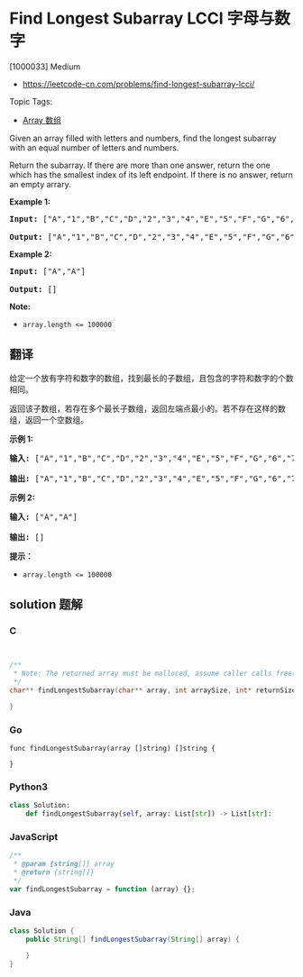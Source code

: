 # Find Longest Subarray LCCI 字母与数字

[1000033] Medium

- https://leetcode-cn.com/problems/find-longest-subarray-lcci/

Topic Tags:

- [Array 数组](https://leetcode-cn.com/tag/array/)

Given an array filled with letters and numbers, find the longest subarray with an equal number of letters and numbers.

Return the subarray. If there are more than one answer, return the one which has the smallest index of its left endpoint. If there is no answer, return an empty arrary.

**Example 1:**

<pre><strong>Input: </strong>["A","1","B","C","D","2","3","4","E","5","F","G","6","7","H","I","J","K","L","M"]

<strong>Output: </strong>["A","1","B","C","D","2","3","4","E","5","F","G","6","7"]
</pre>

**Example 2:**

<pre><strong>Input: </strong>["A","A"]

<strong>Output: </strong>[]
</pre>

**Note:**

- `array.length <= 100000`

## 翻译

给定一个放有字符和数字的数组，找到最长的子数组，且包含的字符和数字的个数相同。

返回该子数组，若存在多个最长子数组，返回左端点最小的。若不存在这样的数组，返回一个空数组。

**示例 1:**

<pre><strong>输入: </strong>["A","1","B","C","D","2","3","4","E","5","F","G","6","7","H","I","J","K","L","M"]

<strong>输出: </strong>["A","1","B","C","D","2","3","4","E","5","F","G","6","7"]
</pre>

**示例 2:**

<pre><strong>输入: </strong>["A","A"]

<strong>输出: </strong>[]
</pre>

**提示：**

- `array.length <= 100000`

## solution 题解

### C

```c


/**
 * Note: The returned array must be malloced, assume caller calls free().
 */
char** findLongestSubarray(char** array, int arraySize, int* returnSize){

}


```

### Go

```golang
func findLongestSubarray(array []string) []string {

}
```

### Python3

```python
class Solution:
    def findLongestSubarray(self, array: List[str]) -> List[str]:
```

### JavaScript

```javascript
/**
 * @param {string[]} array
 * @return {string[]}
 */
var findLongestSubarray = function (array) {};
```

### Java

```java
class Solution {
    public String[] findLongestSubarray(String[] array) {

    }
}
```
